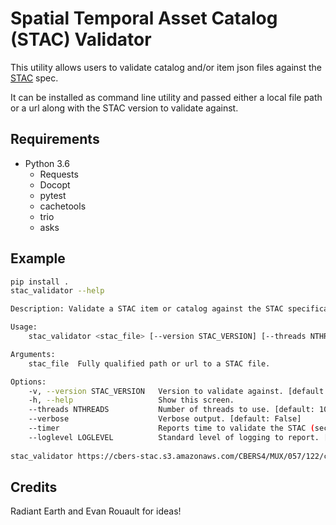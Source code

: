 # Spatial Temporal Asset Catalog (STAC) Validator

This utility allows users to validate catalog and/or item json files against the [STAC](https://github.com/radiantearth/stac-spec) spec.

It can be installed as command line utility and passed either a local file path or a url along with the STAC version to validate against.

## Requirements

* Python 3.6
    * Requests
    * Docopt
    * pytest
    * cachetools
    * trio
    * asks

## Example

```bash
pip install .
stac_validator --help

Description: Validate a STAC item or catalog against the STAC specification.

Usage:
    stac_validator <stac_file> [--version STAC_VERSION] [--threads NTHREADS] [--verbose] [--timer] [--loglevel LOGLEVEL]

Arguments:
    stac_file  Fully qualified path or url to a STAC file.

Options:
    -v, --version STAC_VERSION   Version to validate against. [default: master]
    -h, --help                   Show this screen.
    --threads NTHREADS           Number of threads to use. [default: 10]
    --verbose                    Verbose output. [default: False]
    --timer                      Reports time to validate the STAC (seconds)
    --loglevel LOGLEVEL          Standard level of logging to report. [default: CRITICAL]
    
stac_validator https://cbers-stac.s3.amazonaws.com/CBERS4/MUX/057/122/catalog.json -v v0.5.2
```

## Credits
Radiant Earth and Evan Rouault for ideas!
